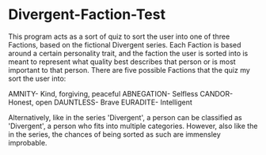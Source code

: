 # Divergent-Faction-Test

This program acts as a sort of quiz to sort the user into one of three Factions, based on the fictional Divergent series. Each Faction is based around a certain personality trait, 
and the faction the user is sorted into is meant to represent what quality best describes that person or is most important to that person. There are five possible Factions that the quiz 
my sort the user into:

AMNITY- Kind, forgiving, peaceful
ABNEGATION- Selfless
CANDOR- Honest, open
DAUNTLESS- Brave
EURADITE- Intelligent 

Alternatively, like in the series 'Divergent', a person can be classified as 'Divergent', a person who fits into multiple categories. However, also like the in the series, the chances of being sorted as such are 
immensley improbable.

